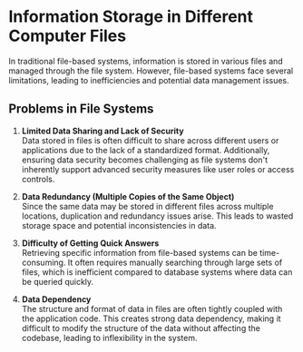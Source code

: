 # Information Storage in Different Computer Files

In traditional file-based systems, information is stored in various files and managed through the file system. However, file-based systems face several limitations, leading to inefficiencies and potential data management issues.

## Problems in File Systems

1. **Limited Data Sharing and Lack of Security**  
   Data stored in files is often difficult to share across different users or applications due to the lack of a standardized format. Additionally, ensuring data security becomes challenging as file systems don't inherently support advanced security measures like user roles or access controls.

2. **Data Redundancy (Multiple Copies of the Same Object)**  
   Since the same data may be stored in different files across multiple locations, duplication and redundancy issues arise. This leads to wasted storage space and potential inconsistencies in data.

3. **Difficulty of Getting Quick Answers**  
   Retrieving specific information from file-based systems can be time-consuming. It often requires manually searching through large sets of files, which is inefficient compared to database systems where data can be queried quickly.

4. **Data Dependency**  
   The structure and format of data in files are often tightly coupled with the application code. This creates strong data dependency, making it difficult to modify the structure of the data without affecting the codebase, leading to inflexibility in the system.
